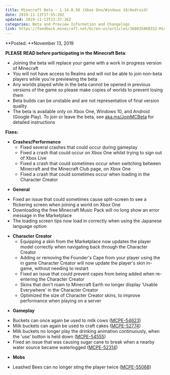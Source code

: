 ```yaml
---
title: Minecraft Beta - 1.14.0.50 (Xbox One/Windows 10/Android)
date: 2019-11-13T17:55:20Z
updated: 2019-11-13T23:37:36Z
categories: Beta and Preview Information and Changelogs
link: https://feedback.minecraft.net/hc/en-us/articles/360035860332-Minecraft-Beta-1-14-0-50-Xbox-One-Windows-10-Android
---
```


**Posted: **November 13, 2019

**PLEASE READ before participating in the Minecraft Beta**:

- Joining the beta will replace your game with a work in progress version of Minecraft
- You will not have access to Realms and will not be able to join non-beta players while you're previewing the beta
- Any worlds played while in the beta cannot be opened in previous versions of the game so please make copies of worlds to prevent losing them
- Beta builds can be unstable and are not representative of final version quality
- The beta is available only on Xbox One, Windows 10, and Android (Google Play). To join or leave the beta, see [aka.ms/JoinMCBeta](https://aka.ms/JoinMCBeta) for detailed instructions 

**Fixes:**

- **Crashes/Performance**
  - Fixed several crashes that could occur during gameplay 
  - Fixed a crash that could occur on Xbox One whilst trying to sign out of Xbox Live 
  - Fixed a crash that could sometimes occur when switching between Minecraft and the Minecraft Club page, on Xbox One 
  - Fixed a crash that could sometimes occur when loading in the Character Creator  

<!-- -->

- **General**

<!-- -->

- Fixed an issue that could sometimes cause split-screen to see a flickering screen when joining a world on Xbox One 
- Downloading the free Minecraft Music Pack will no long show an error message in the Marketplace
- The loading screen tips now load in correctly when using the Japanese language option  

<!-- -->

- **Character Creator**
  - Equipping a skin from the Marketplace now updates the player model correctly when navigating back through the Character Creator 
  - Adding or removing the Founder's Cape from your player using the in game Character Creator will now update the player's skin in-game, without needing to restart
  - Fixed an issue that could prevent capes from being added when re-entering the Character Creator 
  - Skins that don't roam to Minecraft Earth no longer display 'Usable Everywhere' in the Character Creator 
  - Optimized the size of Character Creator skins, to improve performance when playing on a server

<!-- -->

- **Gameplay**

<!-- -->

- Buckets can once again be used to milk cows ([MCPE-54623](https://bugs.mojang.com/browse/MCPE-54623))
- Milk buckets can again be used to craft cakes ([MCPE-52774](https://bugs.mojang.com/browse/MCPE-52774))
- Milk buckets no longer play the drinking animation continuously, when the 'use' button is held down ([MCPE-54555](https://bugs.mojang.com/browse/MCPE-54555))
- Fixed an issue that was causing sugar cane to break when a nearby water source became waterlogged ([MCPE-52314](https://bugs.mojang.com/browse/MCPE-52314)) 

<!-- -->

- **Mobs**

<!-- -->

- Leashed Bees can no longer sting the player twice ([MCPE-55068](https://bugs.mojang.com/browse/MCPE-55068))
